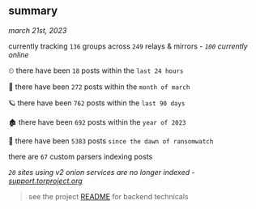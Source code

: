 
## summary
_march 21st, 2023_

currently tracking `136` groups across `249` relays & mirrors - _`100` currently online_

⏲ there have been `18` posts within the `last 24 hours`

🦈 there have been `272` posts within the `month of march`

🪐 there have been `762` posts within the `last 90 days`

🏚 there have been `692` posts within the `year of 2023`

🦕 there have been `5383` posts `since the dawn of ransomwatch`

there are `67` custom parsers indexing posts

_`20` sites using v2 onion services are no longer indexed - [support.torproject.org](https://support.torproject.org/onionservices/v2-deprecation/)_

> see the project [README](https://github.com/joshhighet/ransomwatch#ransomwatch--) for backend technicals
